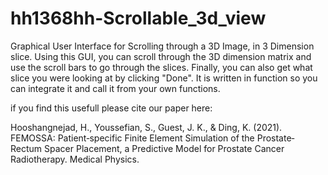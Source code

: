 # hh1368hh-Scrollable_3d_view
Graphical User Interface for Scrolling through a 3D Image, in 3 Dimension slice.
Using this GUI, you can scroll through the 3D dimension matrix and use the scroll bars to go through the slices. Finally, you can also get what slice you were looking at by clicking "Done". It is written in function so you can integrate it and call it from your own functions.


if you find this usefull please cite our paper here:

Hooshangnejad, H., Youssefian, S., Guest, J. K., & Ding, K. (2021). FEMOSSA: Patient‐specific Finite Element Simulation of the Prostate‐Rectum Spacer Placement, a Predictive Model for Prostate Cancer Radiotherapy. Medical Physics.

